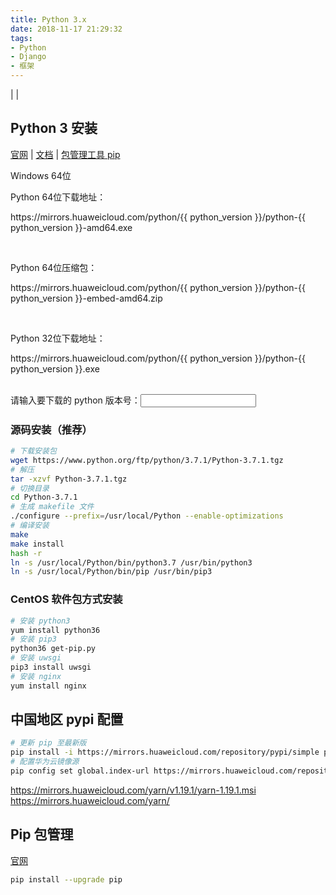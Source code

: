 ```yaml
---
title: Python 3.x
date: 2018-11-17 21:29:32
tags: 
- Python
- Django
- 框架
---
```


| []() 
| []() 

## Python 3 安装

[官网](https://www.python.org/) | [文档](https://docs.python.org) | [包管理工具 pip](https://pip.pypa.io/)


Windows 64位

<script src="https://cdn.jsdelivr.net/npm/vue"></script>
    
<div id="python">
        <p>Python 64位下载地址：</p>
        <p>https://mirrors.huaweicloud.com/python/{{ python_version }}/python-{{ python_version }}-amd64.exe</p>
        <br>
        <p>Python 64位压缩包：</p>
        <p>https://mirrors.huaweicloud.com/python/{{ python_version }}/python-{{ python_version }}-embed-amd64.zip</p>
        <br>
        <p>Python 32位下载地址：</p>
        <p>https://mirrors.huaweicloud.com/python/{{ python_version }}/python-{{ python_version }}.exe</p>
        <br>
        请输入要下载的 python 版本号：<input v-model="python_version">
</div>
    
<script>
        var python = new Vue({
            el: '#python',
            data: {
                python_version: '3.7.4'
            }
        })
</script>

### 源码安装（推荐）

```sh
# 下载安装包
wget https://www.python.org/ftp/python/3.7.1/Python-3.7.1.tgz
# 解压
tar -xzvf Python-3.7.1.tgz
# 切换目录
cd Python-3.7.1
# 生成 makefile 文件
./configure --prefix=/usr/local/Python --enable-optimizations
# 编译安装
make
make install
hash -r
ln -s /usr/local/Python/bin/python3.7 /usr/bin/python3
ln -s /usr/local/Python/bin/pip /usr/bin/pip3
```

### CentOS 软件包方式安装

```sh
# 安装 python3
yum install python36
# 安装 pip3
python36 get-pip.py
# 安装 uwsgi
pip3 install uwsgi
# 安装 nginx
yum install nginx
```

## 中国地区 pypi 配置
```sh
# 更新 pip 至最新版
pip install -i https://mirrors.huaweicloud.com/repository/pypi/simple pip -U
# 配置华为云镜像源
pip config set global.index-url https://mirrors.huaweicloud.com/repository/pypi/simple
```


https://mirrors.huaweicloud.com/yarn/v1.19.1/yarn-1.19.1.msi
https://mirrors.huaweicloud.com/yarn/
## Pip 包管理

[官网](https://pip.pypa.io)

```sh
pip install --upgrade pip
```